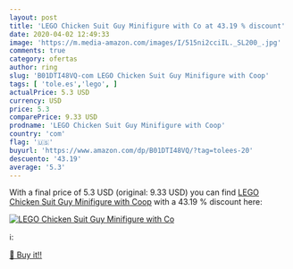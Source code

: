 ```yaml
---
layout: post
title: 'LEGO Chicken Suit Guy Minifigure with Co at 43.19 % discount'
date: 2020-04-02 12:49:33
image: 'https://m.media-amazon.com/images/I/515ni2cciIL._SL200_.jpg'
comments: true
category: ofertas
author: ring
slug: 'B01DTI48VQ-com LEGO Chicken Suit Guy Minifigure with Coop'
tags: [ 'tole.es','lego', ]
actualPrice: 5.3 USD
currency: USD
price: 5.3
comparePrice: 9.33 USD
prodname: 'LEGO Chicken Suit Guy Minifigure with Coop'
country: 'com'
flag: '🇺🇸'
buyurl: 'https://www.amazon.com/dp/B01DTI48VQ/?tag=tolees-20'
descuento: '43.19'
average: '5.3'
---
```


With a final price of 5.3 USD (original: 9.33 USD) you can find [LEGO Chicken Suit Guy Minifigure with Coop](https://www.amazon.com/dp/B01DTI48VQ/?tag=tolees-20) with a  43.19 % discount here:

[![LEGO Chicken Suit Guy Minifigure with Co](https://m.media-amazon.com/images/I/515ni2cciIL._SL200_.jpg)](https://www.amazon.com/dp/B01DTI48VQ/?tag=tolees-20)

ℹ️:


[🛒 Buy it!!](https://www.amazon.com/dp/B01DTI48VQ/?tag=tolees-20)
